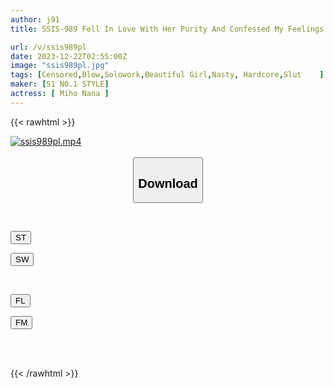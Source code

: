 ```yaml
---
author: j91
title: SSIS-989 Fell In Love With Her Purity And Confessed My Feelings Many Times, And The Girl I Finally Got To Date Turned Out To Be A Dick-loving Bitch That Turned Me Off...

url: /v/ssis989pl
date: 2023-12-22T02:55:00Z
image: "ssis989pl.jpg"
tags: [Censored,Blow,Solowork,Beautiful Girl,Nasty, Hardcore,Slut	 ]
maker: [S1 NO.1 STYLE]
actress: [ Miho Nana ]
---
```



{{< rawhtml >}}

<div class="video" data-videoid="3wAyY2ajmbSX2R">
    <a href="javascript:;">
        <img src="/v/ssis989pl/ssis989pl.jpg" width="WIDTH" height="HEIGHT" alt="ssis989pl.mp4" loading="lazy">
    </a>
</div>

<script type="text/javascript" src="https://j91.asia/asset/on-demand-st.js"></script>

<br>
  <link rel="stylesheet" href="https://j91.asia/asset/bs5.css">
  
  <center>
  <button class="btn btn-primary" type="button" data-bs-toggle="collapse" data-bs-target=".multi-collapse" aria-expanded="false" aria-controls="multiCollapseExample1 multiCollapseExample2"><h2>Download</h2></button></center>
</p>
<div class="row">
  <div class="col">
    <div class="collapse multi-collapse" id="multiCollapseExample1">
      <div class="card card-body">
	      	      <br>
<div class="buttons">  
<p><a href="https://streamtape.to/v/3wAyY2ajmbSX2R" target="_blank"><button class="btn-hover color-3"><i class="fa fa-download"></i> ST</button></a></p>
<p><a href="https://flaswish.com/nv3g480ioie7" target="_blank"><button class="btn-hover color-2"><i class="fa fa-download"></i> SW</button></a></p></div>
    </div>
  </div>
</div>
  <div class="col">
    <div class="collapse multi-collapse" id="multiCollapseExample2">
      <div class="card card-body">
	      <br>
<div class="buttons">
<p><a href="javascript:;" target="_blank"><button class="btn-hover color-9"><i class="fa fa-download"></i> FL</button></a></p>
<p><a href="javascript:;" target="_blank"><button class="btn-hover color-8"><i class="fa fa-download"></i> FM</button></a></p></div>
<br><br>
      </div>
    </div>
  </div>
</div>

{{< /rawhtml >}}